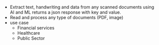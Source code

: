 - Extract text, handwriting and data from any scanned documents using AI and ML returns a json response with key and value.
- Read and process any type of documents (PDF, image)
- use case
  - Financial services
  - Healthcare
  - Public Sector 